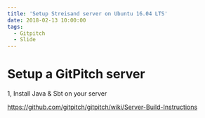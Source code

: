 ```yaml
---
title: 'Setup Streisand server on Ubuntu 16.04 LTS'
date: 2018-02-13 10:00:00
tags:
  - Gitpitch
  - Slide
---
```


# Setup a GitPitch server

1, Install Java & Sbt on your server







https://github.com/gitpitch/gitpitch/wiki/Server-Build-Instructions